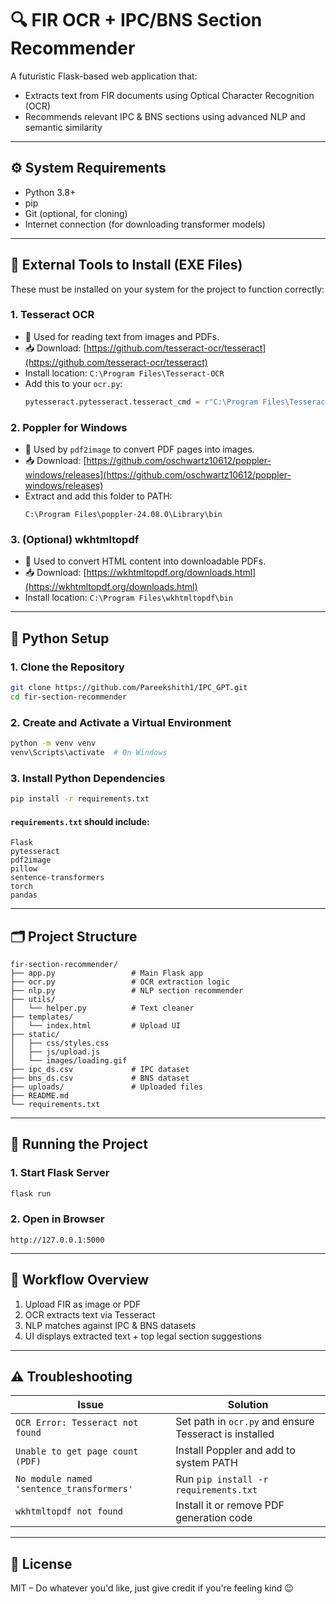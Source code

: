 # 🔍 FIR OCR + IPC/BNS Section Recommender

A futuristic Flask-based web application that:

- Extracts text from FIR documents using Optical Character Recognition (OCR)
- Recommends relevant IPC & BNS sections using advanced NLP and semantic similarity

---

## ⚙️ System Requirements

- Python 3.8+
- pip
- Git (optional, for cloning)
- Internet connection (for downloading transformer models)

---

## 🧠 External Tools to Install (EXE Files)

These must be installed on your system for the project to function correctly:

### 1. Tesseract OCR

- 🔧 Used for reading text from images and PDFs.
- 📥 Download: [https://github.com/tesseract-ocr/tesseract](https://github.com/tesseract-ocr/tesseract)
- Install location: `C:\Program Files\Tesseract-OCR`
- Add this to your `ocr.py`:
  ```python
  pytesseract.pytesseract.tesseract_cmd = r"C:\Program Files\Tesseract-OCR\tesseract.exe"
  ```

### 2. Poppler for Windows

- 📄 Used by `pdf2image` to convert PDF pages into images.
- 📥 Download: [https://github.com/oschwartz10612/poppler-windows/releases](https://github.com/oschwartz10612/poppler-windows/releases)
- Extract and add this folder to PATH:
  ```
  C:\Program Files\poppler-24.08.0\Library\bin
  ```

### 3. (Optional) wkhtmltopdf

- 📝 Used to convert HTML content into downloadable PDFs.
- 📥 Download: [https://wkhtmltopdf.org/downloads.html](https://wkhtmltopdf.org/downloads.html)
- Install location: `C:\Program Files\wkhtmltopdf\bin`

---

## 🐍 Python Setup

### 1. Clone the Repository

```bash
git clone https://github.com/Pareekshith1/IPC_GPT.git
cd fir-section-recommender
```

### 2. Create and Activate a Virtual Environment

```bash
python -m venv venv
venv\Scripts\activate  # On Windows
```

### 3. Install Python Dependencies

```bash
pip install -r requirements.txt
```

#### `requirements.txt` should include:

```
Flask
pytesseract
pdf2image
pillow
sentence-transformers
torch
pandas
```

---

## 🗂 Project Structure

```
fir-section-recommender/
├── app.py                 # Main Flask app
├── ocr.py                 # OCR extraction logic
├── nlp.py                 # NLP section recommender
├── utils/
│   └── helper.py          # Text cleaner
├── templates/
│   └── index.html         # Upload UI
├── static/
│   ├── css/styles.css
│   ├── js/upload.js
│   └── images/loading.gif
├── ipc_ds.csv             # IPC dataset
├── bns_ds.csv             # BNS dataset
├── uploads/               # Uploaded files
├── README.md
└── requirements.txt
```

---

## 🚀 Running the Project

### 1. Start Flask Server

```bash
flask run
```

### 2. Open in Browser

```
http://127.0.0.1:5000
```

---

## 🔄 Workflow Overview

1. Upload FIR as image or PDF
2. OCR extracts text via Tesseract
3. NLP matches against IPC & BNS datasets
4. UI displays extracted text + top legal section suggestions

---

## ⚠️ Troubleshooting

| Issue                                     | Solution                                               |
| ----------------------------------------- | ------------------------------------------------------ |
| `OCR Error: Tesseract not found`          | Set path in `ocr.py` and ensure Tesseract is installed |
| `Unable to get page count (PDF)`          | Install Poppler and add to system PATH                 |
| `No module named 'sentence_transformers'` | Run `pip install -r requirements.txt`                  |
| `wkhtmltopdf not found`                   | Install it or remove PDF generation code               |

---

## 📄 License

MIT – Do whatever you'd like, just give credit if you're feeling kind 😉
